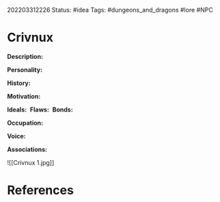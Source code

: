 202203312226
Status: #idea
Tags: #dungeons_and_dragons #lore #NPC 

# Crivnux
**Description:** 

**Personality:** 

**History:** 

**Motivation:** 

**Ideals:** 
**Flaws:** 
**Bonds:**

**Occupation:**

**Voice:** 

**Associations:**

![[Crivnux 1.jpg]]

# References